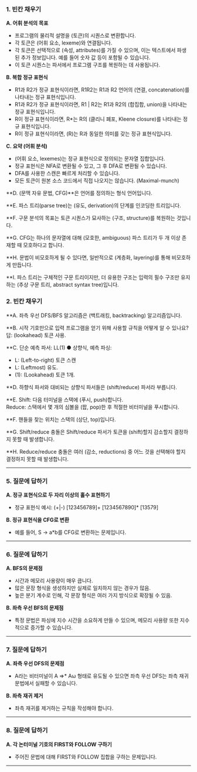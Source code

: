 ### 1. 빈칸 채우기

**A. 어휘 분석의 목표**

- 프로그램의 물리적 설명을 (토큰)의 시퀀스로 변환합니다.
- 각 토큰은 (어휘 요소, lexeme)와 연결됩니다.
- 각 토큰은 선택적으로 (속성, attributes)를 가질 수 있으며, 이는 텍스트에서 파생된 추가 정보입니다. 예를 들어 숫자 값 등이 포함될 수 있습니다.
- 이 토큰 시퀀스는 파서에서 프로그램 구조를 복원하는 데 사용됩니다.

**B. 복합 정규 표현식**

- R1과 R2가 정규 표현식이라면, R1R2는 R1과 R2 언어의 (연결, concatenation)를 나타내는 정규 표현식입니다.
- R1과 R2가 정규 표현식이라면, R1 | R2는 R1과 R2의 (합집합, union)을 나타내는 정규 표현식입니다.
- R이 정규 표현식이라면, R*는 R의 (클리니 폐포, Kleene closure)를 나타내는 정규 표현식입니다.
- R이 정규 표현식이라면, (R)는 R과 동일한 의미를 갖는 정규 표현식입니다.

**C. 요약 (어휘 분석)**

- (어휘 요소, lexemes)는 정규 표현식으로 정의되는 문자열 집합입니다.
- 정규 표현식은 NFA로 변환될 수 있고, 그 후 DFA로 변환될 수 있습니다.
- DFA를 사용한 스캔은 빠르게 처리할 수 있습니다.
- 모든 토큰이 원본 소스 코드에서 직접 나오지는 않습니다. (Maximal-munch)

**D. (문맥 자유 문법, CFG)**은 언어를 정의하는 형식 언어입니다.

**E. 파스 트리(parse tree)는 (유도, derivation)의 단계를 인코딩한 트리입니다.

**F. 구문 분석의 목표는 토큰 시퀀스가 묘사하는 (구조, structure)를 복원하는 것입니다.

**G. CFG는 하나의 문자열에 대해 (모호한, ambiguous) 파스 트리가 두 개 이상 존재할 때 모호하다고 합니다.

**H. 문법이 비모호하게 될 수 있다면, 일반적으로 (계층화, layering)를 통해 비모호하게 만듭니다.

**I. 파스 트리는 구체적인 구문 트리이지만, 더 유용한 구조는 입력의 필수 구조만 유지하는 (추상 구문 트리, abstract syntax tree)입니다.

### 2. 빈칸 채우기

**A. 좌측 우선 DFS/BFS 알고리즘은 (백트래킹, backtracking) 알고리즘입니다.

**B. 시작 기호만으로 입력 프로그램을 얻기 위해 사용할 규칙을 어떻게 알 수 있나요? 답: (lookahead) 토큰 사용.

**C. 단순 예측 파서: LL(1) ● 상향식, 예측 파싱:

- L: (Left-to-right) 토큰 스캔
- L: (Leftmost) 유도.
- (1): (Lookahead) 토큰 1개.

**D. 하향식 파서와 대비되는 상향식 파서들은 (shift/reduce) 파서라 부릅니다.

**E. Shift: 다음 터미널을 스택에 (푸시, push)합니다.  
Reduce: 스택에서 몇 개의 심볼을 (팝, pop)한 후 적절한 비터미널을 푸시합니다.

**F. 핸들을 찾는 위치는 스택의 (상단, top)입니다.

**G. Shift/reduce 충돌은 Shift/reduce 파서가 토큰을 (shift)할지 감소할지 결정하지 못할 때 발생합니다.

**H. Reduce/reduce 충돌은 여러 (감소, reductions) 중 어느 것을 선택해야 할지 결정하지 못할 때 발생합니다.

---

### 5. 질문에 답하기

**A. 정규 표현식으로 두 자리 이상의 홀수 표현하기**

- 정규 표현식 예시: (+|-) [123456789]+ [1234567890]* [13579]

**B. 정규 표현식을 CFG로 변환**

- 예를 들어, S → a*b를 CFG로 변환하는 문제입니다.

---

### 6. 질문에 답하기

**A. BFS의 문제점**

- 시간과 메모리 사용량이 매우 큽니다.
- 많은 문장 형식을 생성하지만 실제로 일치하지 않는 경우가 많음.
- 높은 분기 계수로 인해, 각 문장 형식은 여러 가지 방식으로 확장될 수 있음.

**B. 좌측 우선 BFS의 문제점**

- 특정 문법은 파싱에 지수 시간을 소요하게 만들 수 있으며, 메모리 사용량 또한 지수적으로 증가할 수 있습니다.

---

### 7. 질문에 답하기

**A. 좌측 우선 DFS의 문제점**

- A라는 비터미널이 A ⇒* Aω 형태로 유도될 수 있으면 좌측 우선 DFS는 좌측 재귀 문법에서 실패할 수 있습니다.

**B. 좌측 재귀 제거**

- 좌측 재귀를 제거하는 규칙을 작성해야 합니다.

---

### 8. 질문에 답하기

**A. 각 논터미널 기호의 FIRST와 FOLLOW 구하기**

- 주어진 문법에 대해 FIRST와 FOLLOW 집합을 구하는 문제입니다.

---
